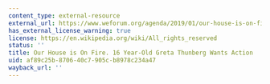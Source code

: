 ```yaml
---
content_type: external-resource
external_url: https://www.weforum.org/agenda/2019/01/our-house-is-on-fire-16-year-old-greta-thunberg-speaks-truth-to-power/
has_external_license_warning: true
license: https://en.wikipedia.org/wiki/All_rights_reserved
status: ''
title: Our House is On Fire. 16 Year-Old Greta Thunberg Wants Action
uid: af89c25b-8706-40c7-905c-b8978c234a47
wayback_url: ''
---
```

